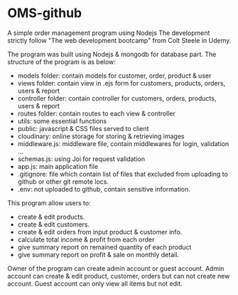 # OMS-github
A simple order management program using Nodejs
The development strictly follow "The web development bootcamp" from Colt Steele in Udemy.

The program was built using Nodejs & mongodb for database part.
The structure of the program is as below:
  - models folder: contain models for customer, order, product & user
  - views folder: contain view in .ejs form for customers, products, orders, users & report
  - controller folder: contain controller for customers, orders, products, users & report
  - routes folder: contain routes to each view & controller
  - utils: some essential functions
  - public: javascript & CSS files served to client
  - cloudinary: online storage for storing & retrieving images
  - middleware.js: middleware file, contain middlewares for login, validation ...
  - schemas.js: using Joi for request validation 
  - app.js: main application file
  - .gitignore: file which contain list of files that excluded from uploading to github or other git remote locs.
  - .env: not uploaded to github, contain sensitive information.

This program allow users to:
- create & edit products.
- create & edit customers.
- create & edit orders from input product & customer info.
- calculate total income & profit from each order
- give summary report on remained quantity of each product
- give summary report on profit & sale on monthly detail.

Owner of the program can create admin account or guest account.
Admin account can create & edit product, customer, orders but can not create new account.
Guest account can only view all items but not edit.
